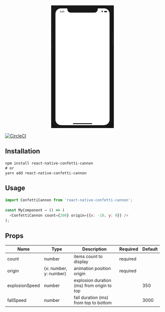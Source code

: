 <p align="center">
  <img height="400" src=".github/demo.gif" alt="React-native-confetti-cannon">
</p>

[![CircleCI](https://circleci.com/gh/VincentCATILLON/react-native-confetti-cannon.svg?style=svg)](https://circleci.com/gh/VincentCATILLON/react-native-confetti-cannon)

## Installation

```console
npm install react-native-confetti-cannon
# or
yarn add react-native-confetti-cannon
```

## Usage

```js
import ConfettiCannon from 'react-native-confetti-cannon';

const MyComponent = () => (
  <ConfettiCannon count={200} origin={{x: -10, y: 0}} />
);
```

## Props

| Name           | Type                   | Description                                | Required | Default |
|----------------|------------------------|--------------------------------------------|----------|---------|
| count          | number                 | items count to display                     | required |         |
| origin         | {x: number, y: number} | animation position origin                  | required |         |
| explosionSpeed | number                 | explosion duration (ms) from origin to top |          | 350     |
| fallSpeed      | number                 | fall duration (ms) from top to bottom      |          | 3000    |
